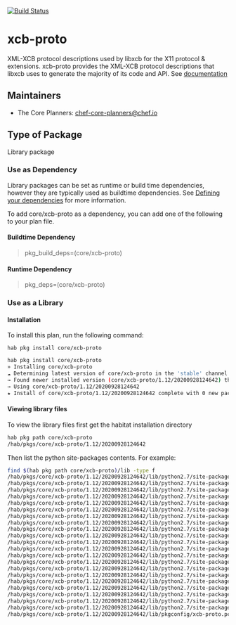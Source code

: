 [![Build Status](https://dev.azure.com/chefcorp-partnerengineering/Chef%20Base%20Plans/_apis/build/status/chef-base-plans.xcb-proto?branchName=master)](https://dev.azure.com/chefcorp-partnerengineering/Chef%20Base%20Plans/_build/latest?definitionId=289&branchName=master)

# xcb-proto

XML-XCB protocol descriptions used by libxcb for the X11 protocol & extensions.  xcb-proto provides the XML-XCB protocol descriptions that libxcb uses to
generate the majority of its code and API.  See [documentation](https://gitlab.freedesktop.org/xorg/proto/xcbproto)

## Maintainers

* The Core Planners: <chef-core-planners@chef.io>

## Type of Package

Library package

### Use as Dependency

Library packages can be set as runtime or build time dependencies, however they are typically used as buildtime dependencies. See [Defining your dependencies](https://www.habitat.sh/docs/developing-packages/developing-packages/#sts=Define%20Your%20Dependencies) for more information.

To add core/xcb-proto as a dependency, you can add one of the following to your plan file.

#### Buildtime Dependency

> pkg_build_deps=(core/xcb-proto)

#### Runtime Dependency

> pkg_deps=(core/xcb-proto)

### Use as a Library

#### Installation

To install this plan, run the following command:

``hab pkg install core/xcb-proto``

```bash
hab pkg install core/xcb-proto
» Installing core/xcb-proto
☁ Determining latest version of core/xcb-proto in the 'stable' channel
→ Found newer installed version (core/xcb-proto/1.12/20200928124642) than remote version (core/xcb-proto/1.12/20200403201312)
→ Using core/xcb-proto/1.12/20200928124642
★ Install of core/xcb-proto/1.12/20200928124642 complete with 0 new packages installed.
```

#### Viewing library files

To view the library files first get the habitat installation directory

```bash
hab pkg path core/xcb-proto
/hab/pkgs/core/xcb-proto/1.12/20200928124642
```

Then list the python site-packages contents.  For example:

```bash
find $(hab pkg path core/xcb-proto)/lib -type f
/hab/pkgs/core/xcb-proto/1.12/20200928124642/lib/python2.7/site-packages/xcbgen/align.pyc
/hab/pkgs/core/xcb-proto/1.12/20200928124642/lib/python2.7/site-packages/xcbgen/__init__.py
/hab/pkgs/core/xcb-proto/1.12/20200928124642/lib/python2.7/site-packages/xcbgen/state.py
/hab/pkgs/core/xcb-proto/1.12/20200928124642/lib/python2.7/site-packages/xcbgen/state.pyo
/hab/pkgs/core/xcb-proto/1.12/20200928124642/lib/python2.7/site-packages/xcbgen/__init__.pyc
/hab/pkgs/core/xcb-proto/1.12/20200928124642/lib/python2.7/site-packages/xcbgen/expr.pyo
/hab/pkgs/core/xcb-proto/1.12/20200928124642/lib/python2.7/site-packages/xcbgen/align.py
/hab/pkgs/core/xcb-proto/1.12/20200928124642/lib/python2.7/site-packages/xcbgen/error.py
/hab/pkgs/core/xcb-proto/1.12/20200928124642/lib/python2.7/site-packages/xcbgen/matcher.pyo
/hab/pkgs/core/xcb-proto/1.12/20200928124642/lib/python2.7/site-packages/xcbgen/align.pyo
/hab/pkgs/core/xcb-proto/1.12/20200928124642/lib/python2.7/site-packages/xcbgen/error.pyc
/hab/pkgs/core/xcb-proto/1.12/20200928124642/lib/python2.7/site-packages/xcbgen/xtypes.py
/hab/pkgs/core/xcb-proto/1.12/20200928124642/lib/python2.7/site-packages/xcbgen/__init__.pyo
/hab/pkgs/core/xcb-proto/1.12/20200928124642/lib/python2.7/site-packages/xcbgen/matcher.py
/hab/pkgs/core/xcb-proto/1.12/20200928124642/lib/python2.7/site-packages/xcbgen/xtypes.pyc
/hab/pkgs/core/xcb-proto/1.12/20200928124642/lib/python2.7/site-packages/xcbgen/matcher.pyc
/hab/pkgs/core/xcb-proto/1.12/20200928124642/lib/python2.7/site-packages/xcbgen/error.pyo
/hab/pkgs/core/xcb-proto/1.12/20200928124642/lib/python2.7/site-packages/xcbgen/expr.pyc
/hab/pkgs/core/xcb-proto/1.12/20200928124642/lib/python2.7/site-packages/xcbgen/xtypes.pyo
/hab/pkgs/core/xcb-proto/1.12/20200928124642/lib/python2.7/site-packages/xcbgen/state.pyc
/hab/pkgs/core/xcb-proto/1.12/20200928124642/lib/python2.7/site-packages/xcbgen/expr.py
/hab/pkgs/core/xcb-proto/1.12/20200928124642/lib/pkgconfig/xcb-proto.pc
```
